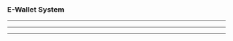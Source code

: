 ### E-Wallet System
-----------------------------
-----------------------------
-----------------------------
